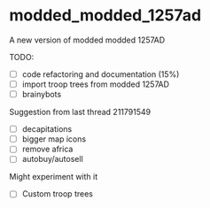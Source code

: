 # modded_modded_1257ad
A new version of modded modded 1257AD


TODO:
- [ ] code refactoring and documentation (15%) 
- [ ] import troop trees from modded 1257AD
- [ ] brainybots

Suggestion from last thread 211791549
- [ ] decapitations
- [ ] bigger map icons
- [ ] remove africa 
- [ ] autobuy/autosell

Might experiment with it
- [ ] Custom troop trees
